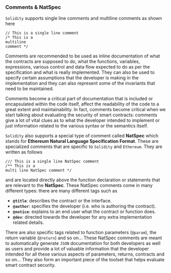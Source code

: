### Comments & NatSpec

`Solidity` supports single line comments and multiline comments as shown here

```solidity
// This is a single line comment
/* This is a 
multiline
comment */
```

Comments are recommended to be used as inline documentation of what the contracts are supposed to do, what the functions, variables, expressions, various control and data flow expected to do as per the specification and what is really implemented. They can also be used to specify certain assumptions that the developer is making in the implementation and they can also represent some of the invariants that need to be maintained.

Comments become a critical part of documentation that is included or encapsulated within the code itself, affect the readability of the code to a great extent and maintainability. In fact, comments become critical when we start talking about evaluating the security of smart contracts: comments give a lot of vital clues as to what the developer intended to implement or just information related to the various syntax or the semantics itself.

`Solidity` also supports a special type of comment called **NatSpec** which stands for **Ethereum Natural Language Specification Format**. These are specialized comments that are specific to `Solidity` and `Ethereum`. They are written as follows

```solidity
/// This is a single line NatSpec comment
/** This is a 
multi line NatSpec comment */
```

and are located directly above the function declaration or statements that are relevant to the **NatSpec**. These NatSpec comments come in many different types: there are many different tags such as

- **`@title`**: describes the contract or the interface.
- **`@author`**: specifies the developer (i.e. who is authoring the contract).
- **`@notice`**: explains to an end user what the contract or function does.
- **`@dev`**: directed towards the developer for any extra implementation related details.

There are also specific tags related to function parameters (`@param`), the return variable (`@return`) and so on... These NatSpec comments are meant to automatically generate `JSON` documentation for both developers as well as users and provide a lot of valuable information that the developer intended for all these various aspects of parameters, returns, contracts and so on... They also form an important piece of the toolset that helps evaluate smart contract security.